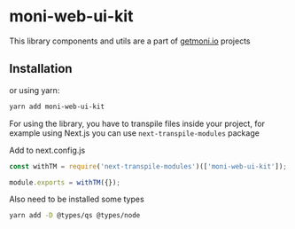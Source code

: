 # moni-web-ui-kit

This library components and utils are a part of [getmoni.io](https://bit.ly/getmoniio) projects

## Installation

or using yarn:
```bash
yarn add moni-web-ui-kit
```


For using the library, you have to transpile files inside your project, for example using Next.js you can use `next-transpile-modules` package

Add to next.config.js
```js
const withTM = require('next-transpile-modules')(['moni-web-ui-kit']);

module.exports = withTM({});
```

Also need to be installed some types
```bash
yarn add -D @types/qs @types/node
```
